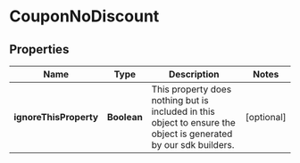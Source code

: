 
# CouponNoDiscount

## Properties
Name | Type | Description | Notes
------------ | ------------- | ------------- | -------------
**ignoreThisProperty** | **Boolean** | This property does nothing but is included in this object to ensure the object is generated by our sdk builders. |  [optional]



